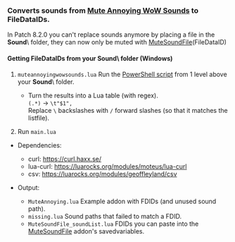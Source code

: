 ### Converts sounds from [Mute Annoying WoW Sounds](https://www.curseforge.com/wow/addons/mute-wow-sounds) to FileDataIDs.

In Patch 8.2.0 you can't replace sounds anymore by placing a file in the **Sound**\ folder, they can now only be muted with [MuteSoundFile](https://wow.gamepedia.com/API_MuteSoundFile)(FileDataID)

#### Getting FileDataIDs from your Sound\ folder (Windows)
1. `muteannoyingwowsounds.lua` Run the [PowerShell script](https://github.com/ketho-wow/MuteAnnoying/blob/master/input/muteannoyingwowsounds.ps1) from 1 level above your **Sound**\ folder.
    * Turn the results into a Lua table (with regex).  
      `(.*)` → `\t"$1",`  
      Replace `\` backslashes with `/` forward slashes (so that it matches the listfile).

2. Run `main.lua`

* Dependencies:
    * curl: https://curl.haxx.se/
    * lua-curl: https://luarocks.org/modules/moteus/lua-curl
    * csv: https://luarocks.org/modules/geoffleyland/csv

* Output:
    * `MuteAnnoying.lua` Example addon with FDIDs (and unused sound path).
    * `missing.lua` Sound paths that failed to match a FDID.
    * `MuteSoundFile_soundList.lua` FDIDs you can paste into the [MuteSoundFile](https://github.com/funkydude/MuteSoundFile) addon's savedvariables.
